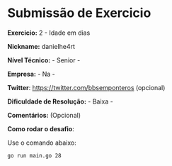 # Submissão de Exercicio

**Exercicio:** 2 - Idade em dias

**Nickname:** danielhe4rt

**Nível Técnico:** - Senior -

**Empresa:** - Na -

**Twitter**: https://twitter.com/bbsemponteros (opcional)

**Dificuldade de Resolução:** - Baixa -

**Comentários:**  (Opcional)

**Como rodar o desafio**:

Use o comando abaixo:
```bash
go run main.go 28 
```